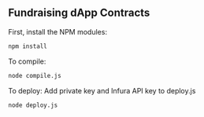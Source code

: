 ## Fundraising dApp Contracts

First, install the NPM modules:

```bash
npm install
```

To compile:

```bash
node compile.js
```

To deploy:
Add private key and Infura API key to deploy.js

```bash
node deploy.js
```

